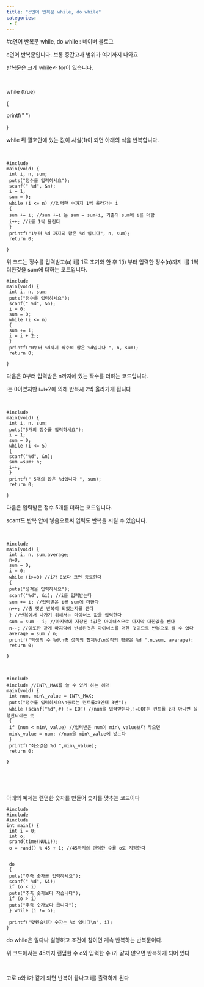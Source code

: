```yaml
---
title: "c언어 반복문 while, do while"
categories:
 - C
---
```

#c언어 반복문 while, do while : 네이버 블로그







c언어 반복문입니다. 보통 중간고사 범위가 여기까지 나와요

반복문은 크게 while과 for이 있습니다.

​

while (true)

{

 printf(" ")

}

while 뒤 괄호안에 있는 값이 사실(1)이 되면 아래의 식을 반복합니다.

​




 




```
#include
main(void) {
 int i, n, sum;
 puts("정수를 입력하세요");
 scanf(" %d", &n);
 i = 1;
 sum = 0;
 while (i <= n) //입력한 수까지 1씩 올라가는 i
 {
 sum += i; //sum +=i 는 sum = sum+i, 기존의 sum에 i를 더함
 i++; //i를 1씩 올린다
 }
 printf("1부터 %d 까지의 합은 %d 입니다", n, sum);
 return 0;
 
}
```





 


위 코드는 정수를 입력받고(a) i를 1로 초기화 한 후 1(i) 부터 입력한 정수(n)까지 i를 1씩 더한것을 sum에 더하는 코드입니다. 




 




```
#include
main(void) {
 int i, n, sum;
 puts("정수를 입력하세요");
 scanf(" %d", &n);
 i = 0;
 sum = 0;
 while (i <= n)
 {
 sum += i;
 i = i + 2;;
 }
 printf("0부터 %d까지 짝수의 합은 %d입니다 ", n, sum);
 return 0;
 
}
```





 


다음은 0부터 입력받은 n까지에 있는 짝수를 더하는 코드입니다.

i는 0이였지만 i=i+2에 의해 반복시 2씩 올라가게 됩니다

​




 




```
#include
main(void) {
 int i, n, sum;
 puts("5개의 정수를 입력하세요");
 i = 1;
 sum = 0;
 while (i <= 5)
 {
 scanf("%d", &n);
 sum =sum+ n;
 i++;
 }
 printf(" 5개의 합은 %d입니다 ", sum);
 return 0;
 
}
```





 


다음은 입력받은 정수 5개를 더하는 코드입니다.

scanf도 반복 안에 넣음으로써 입력도 반복을 시킬 수 있습니다.

​




 




```
#include
main(void) {
 int i, n, sum,average;
 n=0,
 sum = 0;
 i = 0;
 while (i>=0) //i가 0보다 크면 종료한다
 {
 puts("성적을 입력하세요");
 scanf("%d", &i); //i를 입력받는다
 sum += i; //입력받은 i를 sum에 더한다
 n++; //총 몇번 반복이 되었는지를 센다
 } //반복에서 나가기 위해서는 마이너스 값을 입력한다
 sum = sum - i; //마지막에 저장된 i값은 마이너스므로 마지막 더한값을 뺀다
 n--; //이또한 같게 마지막에 반복된것은 마이너스를 더한 것이므로 반복으로 셀 수 없다
 average = sum / n;
 printf("학생의 수 %d\n총 성적의 합계%d\n성적의 평균은 %d ",n,sum, average);
 return 0;
 
}
```





 


​




 




```
#include
#include //INT\_MAX를 쓸 수 있게 하는 헤더
main(void) {
 int num, min\_value = INT\_MAX;
 puts("정수를 입력하세요\n종료는 컨트롤z3엔터 3번");
 while (scanf("%d",#) != EOF) //num을 입력받는다,!=EOF는 컨트롤 z가 아니면 실행한다라는 뜻
 {
 if (num < min\_value) //입력받은 num이 min\_value보다 작으면
 min\_value = num; //num을 min\_value에 넣는다
 }
 printf("최소값은 %d ",min\_value);
 return 0;
 
}
```





 


​

​

아래의 예제는 랜덤한 숫자를 만들어 숫자를 맞추는 코드이다




 




```
#include
#include
#include
int main() {
 int i = 0;
 int o;
 srand(time(NULL));
 o = rand() % 45 + 1; //45까지의 랜덤한 수를 o로 지정한다


 do
 {
 puts("추측 숫자를 입력하세요");
 scanf(" %d", &i);
 if (o < i)
 puts("추측 숫자보다 작습니다");
 if (o > i)
 puts("추측 숫자보다 큽니다");
 } while (i != o);

 printf("맞췄습니다 숫자는 %d 입니다\n", i);
}
```





 


do while은 일다나 실행하고 조건에 참이면 계속 반복하는 반복문이다.

위 코드에서는 45까지 랜덤한 수 o와 입력한 수 i가 같지 않으면 반복하게 되어 있다

​

고로 o와 i가 같게 되면 반복이 끝나고 i를 출력하게 된다

​




 

